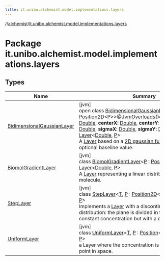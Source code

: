 ```yaml
---
title: it.unibo.alchemist.model.implementations.layers
---
```

//[alchemist](../../index.html)/[it.unibo.alchemist.model.implementations.layers](index.html)



# Package it.unibo.alchemist.model.implementations.layers



## Types


| Name | Summary |
|---|---|
| [BidimensionalGaussianLayer](-bidimensional-gaussian-layer/index.html) | [jvm]<br>open class [BidimensionalGaussianLayer](-bidimensional-gaussian-layer/index.html)<[P](-bidimensional-gaussian-layer/index.html) : [Position2D](../it.unibo.alchemist.model.interfaces/-position2-d/index.html)<[P](-bidimensional-gaussian-layer/index.html)>>@[JvmOverloads](https://kotlinlang.org/api/latest/jvm/stdlib/kotlin.jvm/-jvm-overloads/index.html)()constructor(**baseline**: [Double](https://kotlinlang.org/api/latest/jvm/stdlib/kotlin/-double/index.html), **centerX**: [Double](https://kotlinlang.org/api/latest/jvm/stdlib/kotlin/-double/index.html), **centerY**: [Double](https://kotlinlang.org/api/latest/jvm/stdlib/kotlin/-double/index.html), **norm**: [Double](https://kotlinlang.org/api/latest/jvm/stdlib/kotlin/-double/index.html), **sigmaX**: [Double](https://kotlinlang.org/api/latest/jvm/stdlib/kotlin/-double/index.html), **sigmaY**: [Double](https://kotlinlang.org/api/latest/jvm/stdlib/kotlin/-double/index.html)) : [Layer](../it.unibo.alchemist.model.interfaces/-layer/index.html)<[Double](https://kotlinlang.org/api/latest/jvm/stdlib/kotlin/-double/index.html), [P](-bidimensional-gaussian-layer/index.html)> <br>A [Layer](../it.unibo.alchemist.model.interfaces/-layer/index.html) based on a [2D gaussian function](../it.unibo.alchemist.model.math/-bidimensional-gaussian/index.html) and an optional baseline value. |
| [BiomolGradientLayer](-biomol-gradient-layer/index.html) | [jvm]<br>class [BiomolGradientLayer](-biomol-gradient-layer/index.html)<[P](-biomol-gradient-layer/index.html) : [Position2D](../it.unibo.alchemist.model.interfaces/-position2-d/index.html)<[P](../it.unibo.alchemist.model/-biochemistry-incarnation/index.html)>?> : [Layer](../it.unibo.alchemist.model.interfaces/-layer/index.html)<[Double](https://docs.oracle.com/javase/8/docs/api/java/lang/Double.html), [P](../it.unibo.alchemist.model/-biochemistry-incarnation/index.html)> <br>A [Layer](../it.unibo.alchemist.model.interfaces/-layer/index.html) representing a linear distribution in space of a molecule. |
| [StepLayer](-step-layer/index.html) | [jvm]<br>class [StepLayer](-step-layer/index.html)<[T](-step-layer/index.html), [P](-step-layer/index.html) : [Position2D](../it.unibo.alchemist.model.interfaces/-position2-d/index.html)<out [P](../it.unibo.alchemist/-supported-incarnations/get.html)>?> : [Layer](../it.unibo.alchemist.model.interfaces/-layer/index.html)<[T](../it.unibo.alchemist/-supported-incarnations/get.html), [P](../it.unibo.alchemist/-supported-incarnations/get.html)> <br>Implements a [Layer](../it.unibo.alchemist.model.interfaces/-layer/index.html) with a discontinue spatial distribution: the plane is divided in two parts, both with a constant concentration but with a different in value. |
| [UniformLayer](-uniform-layer/index.html) | [jvm]<br>class [UniformLayer](-uniform-layer/index.html)<[T](-uniform-layer/index.html), [P](-uniform-layer/index.html) : [Position](../it.unibo.alchemist.model.interfaces/-position/index.html)<out [P](../it.unibo.alchemist/-supported-incarnations/get.html)>?> : [Layer](../it.unibo.alchemist.model.interfaces/-layer/index.html)<[T](../it.unibo.alchemist/-supported-incarnations/get.html), [P](../it.unibo.alchemist/-supported-incarnations/get.html)> <br>a Layer where the concentration is the same at every point in space. |

